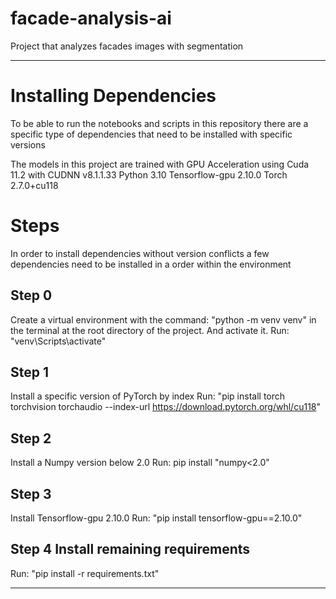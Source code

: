 # facade-analysis-ai
Project that analyzes facades images with segmentation


--------------------------------------------------------

# Installing Dependencies
To be able to run the notebooks and scripts in this repository there are a specific type of dependencies that need to be installed with specific versions

The models in this project are trained with GPU Acceleration using Cuda 11.2 with CUDNN v8.1.1.33
Python 3.10
Tensorflow-gpu 2.10.0
Torch 2.7.0+cu118



# Steps
In order to install dependencies without version conflicts a few dependencies need to be installed in a order within the environment

## Step 0
Create a virtual environment with the command: "python -m venv venv" in the terminal at the root directory of the project.
And activate it. Run: "venv\Scripts\activate" 

## Step 1
Install a specific version of PyTorch by index
Run: "pip install torch torchvision torchaudio --index-url https://download.pytorch.org/whl/cu118"

## Step 2
Install a Numpy version below 2.0
Run: pip install "numpy<2.0"

## Step 3
Install Tensorflow-gpu 2.10.0
Run: "pip install tensorflow-gpu==2.10.0"

## Step 4 Install remaining requirements
Run: "pip install -r requirements.txt"

--------------------------------------------------------

